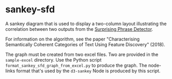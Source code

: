 # sankey-sfd

A sankey diagram that is used to display a two-column layout illustrating the
correlation between two outputs from the [Surprising Phrase
Detector](https://github.com/andehr/sfpd).

For information on the algorithm, see the paper "Characterising Semantically
Coherent Categories of Text Using Feature Discovery" (2018).

The graph must be created from two excel files.  Two are provided in the
`sample-excel` directory.  Use the Python script
`format_sankey_sfd_graph_from_excel.py` to produce the graph.  The node-links
format that's used by the `d3-sankey` Node is produced by this script.
